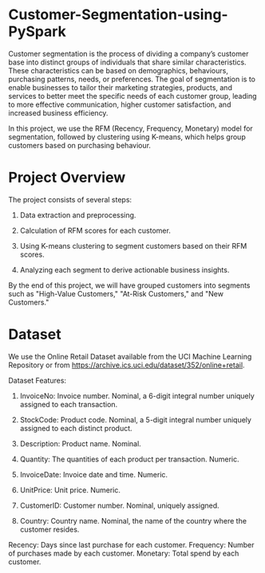 # Customer-Segmentation-using-PySpark

Customer segmentation is the process of dividing a company’s customer base into distinct groups of individuals that share similar characteristics. These characteristics can be based on demographics, behaviours, purchasing patterns, needs, or preferences. The goal of segmentation is to enable businesses to tailor their marketing strategies, products, and services to better meet the specific needs of each customer group, leading to more effective communication, higher customer satisfaction, and increased business efficiency.

In this project, we use the RFM (Recency, Frequency, Monetary) model for segmentation, followed by clustering using K-means, which helps group customers based on purchasing behaviour.

# Project Overview
The project consists of several steps:

  1) Data extraction and preprocessing.
  
  2) Calculation of RFM scores for each customer.
  
  3) Using K-means clustering to segment customers based on their RFM scores.
  
  4) Analyzing each segment to derive actionable business insights.

By the end of this project, we will have grouped customers into segments such as "High-Value Customers," "At-Risk Customers," and "New Customers."

# Dataset
We use the Online Retail Dataset available from the UCI Machine Learning Repository or from https://archive.ics.uci.edu/dataset/352/online+retail.

Dataset Features:

1) InvoiceNo: Invoice number. Nominal, a 6-digit integral number uniquely assigned to each transaction.

2) StockCode: Product code. Nominal, a 5-digit integral number uniquely assigned to each distinct product.

3) Description: Product name. Nominal.

4) Quantity: The quantities of each product per transaction. Numeric.

5) InvoiceDate: Invoice date and time. Numeric.

6) UnitPrice: Unit price. Numeric.

7) CustomerID: Customer number. Nominal, uniquely assigned.

8) Country: Country name. Nominal, the name of the country where the customer resides.

Recency: Days since last purchase for each customer.
Frequency: Number of purchases made by each customer.
Monetary: Total spend by each customer.

